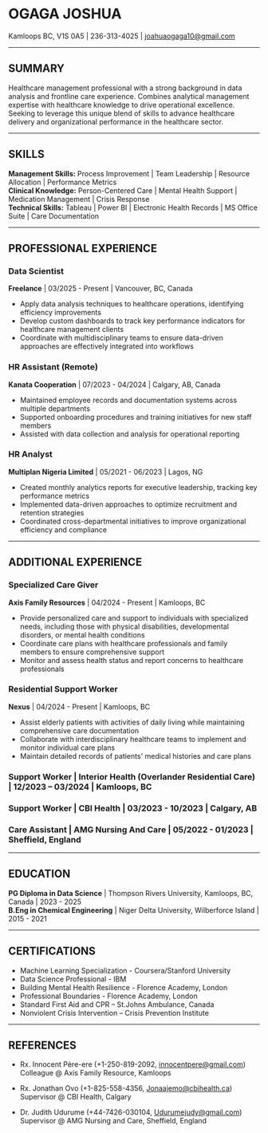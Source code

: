 # OGAGA JOSHUA

Kamloops BC, V1S 0A5 | 236-313-4025 | joahuaogaga10@gmail.com   

---

## SUMMARY 
Healthcare management professional with a strong background in data analysis and frontline care experience. Combines analytical management expertise with healthcare knowledge to drive operational excellence. Seeking to leverage this unique blend of skills to advance healthcare delivery and organizational performance in the healthcare sector.

---

## SKILLS
**Management Skills:** Process Improvement | Team Leadership | Resource Allocation | Performance Metrics  
**Clinical Knowledge:** Person-Centered Care | Mental Health Support | Medication Management | Crisis Response  
**Technical Skills:** Tableau | Power BI | Electronic Health Records | MS Office Suite | Care Documentation  

---

## PROFESSIONAL EXPERIENCE

### Data Scientist
**Freelance** | 03/2025 - Present | Vancouver, BC, Canada
- Apply data analysis techniques to healthcare operations, identifying efficiency improvements
- Develop custom dashboards to track key performance indicators for healthcare management clients
- Coordinate with multidisciplinary teams to ensure data-driven approaches are effectively integrated into workflows

### HR Assistant (Remote)
**Kanata Cooperation** | 07/2023 - 04/2024 | Calgary, AB, Canada
- Maintained employee records and documentation systems across multiple departments
- Supported onboarding procedures and training initiatives for new staff members
- Assisted with data collection and analysis for operational reporting

### HR Analyst
**Multiplan Nigeria Limited** | 05/2021 - 06/2023 | Lagos, NG
- Created monthly analytics reports for executive leadership, tracking key performance metrics
- Implemented data-driven approaches to optimize recruitment and retention strategies
- Coordinated cross-departmental initiatives to improve organizational efficiency and compliance

---

## ADDITIONAL EXPERIENCE
 
### Specialized Care Giver
**Axis Family Resources** | 04/2024 - Present | Kamloops, BC  
- Provide personalized care and support to individuals with specialized needs, including those with physical disabilities, developmental disorders, or mental health conditions
- Coordinate care plans with healthcare professionals and family members to ensure comprehensive support
- Monitor and assess health status and report concerns to healthcare professionals

### Residential Support Worker
**Nexus** | 04/2024 - Present | Kamloops, BC  
- Assist elderly patients with activities of daily living while maintaining comprehensive care documentation
- Collaborate with interdisciplinary healthcare teams to implement and monitor individual care plans
- Maintain detailed records of patients' medical histories and care plans

### Support Worker | **Interior Health (Overlander Residential Care)** | 12/2023 – 03/2024 | Kamloops, BC  

### Support Worker | **CBI Health** | 03/2023 - 10/2023 | Calgary, AB  

### Care Assistant | **AMG Nursing And Care** | 05/2022 - 01/2023 | Sheffield, England 

---

## EDUCATION 
**PG Diploma in Data Science** | Thompson Rivers University, Kamloops, BC, Canada | 2023 - 2025  
**B.Eng in Chemical Engineering** | Niger Delta University, Wilberforce Island | 2015 - 2021

---

## CERTIFICATIONS  
- Machine Learning Specialization - Coursera/Stanford University
- Data Science Professional - IBM
- Building Mental Health Resilience - Florence Academy, London  
- Professional Boundaries - Florence Academy, London
- Standard First Aid and CPR – St.Johns Ambulance, Canada
- Nonviolent Crisis Intervention – Crisis Prevention Institute

---

## REFERENCES
- Rx. Innocent Père-ere (+1-250-819-2092, innocentpere@gmail.com)  
  Colleague @ Axis Family Resource, Kamloops

- Rx. Jonathan Ovo (+1-825-558-4356, Jonaajemo@cbihealth.ca)  
  Supervisor @ CBI Health, Calgary

- Dr. Judith Udurume (+44-7426-030104, Udurumejudy@gmail.com)  
  Supervisor @ AMG Nursing and Care, Sheffield, England
